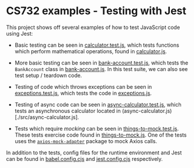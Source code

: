 # CS732 examples - Testing with Jest
This project shows off several examples of how to test JavaScript code using Jest:

- Basic testing can be seen in [calculator.test.js](./src/__tests__/calculator.test.js), which tests functions which perform mathematical operations, found in [calculator.js](./src/calculator.js).

- More basic testing can be seen in [bank-account.test.js](./src/__tests__/bank-account.test.js), which tests the `BankAccount` class in [bank-account.js](./src/bank-account.js). In this test suite, we can also see test setup / teardown code.

- Testing of code which throws exceptions can be seen in [exceptions.test.js](./src/__tests__/exceptions.test.js), which tests the code in [exceptions.js](./src/exceptions.js).

- Testing of async code can be seen in [async-calculator.test.js](./src/__tests__/async-calculator.test.js), which tests an asynchronous calculator located in (async-calculator.js)[./src/async-calculator.js].

- Tests which require *mocking* can be seen in [things-to-mock.test.js](./src/__tests__/things-to-mock.test.js). These tests exercise code found in [things-to-mock.js](./src/things-to-mock.js). One of the tests uses the [`axios-mock-adapter`](https://www.npmjs.com/package/axios-mock-adapter) package to mock Axios calls.

In addition to the tests, config files for the runtime environment and Jest can be found in [babel.config.cjs](./babel.config.cjs) and [jest.config.cjs](./jest.config.cjs) respectively.